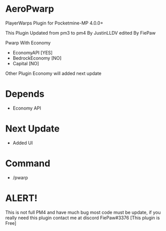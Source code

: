 # AeroPwarp
PlayerWarps Plugin for Pocketmine-MP 4.0.0+

This Plugin Updated from pm3 to pm4 By JustinLLDV edited By FiePaw

Pwarp With Economy

- EconomyAPI [YES]
- BedrockEconomy [NO]
- Capital [NO]

Other Plugin Economy will added next update

# Depends

- Economy API

# Next Update

- Added UI

# Command

- /pwarp

# ALERT!

This is not full PM4 and have much bug most code must be update, if you really need this plugin
contact me at discord FiePaw#3376 [This plugin is Free]
